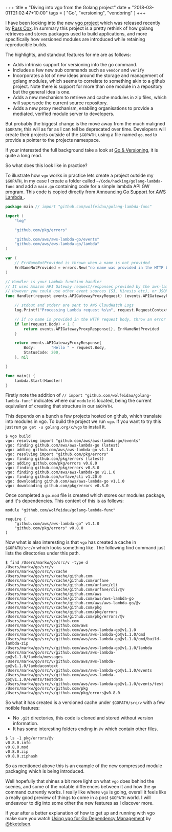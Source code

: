 +++
title = "Diving into vgo from the Golang project"
date = "2018-03-01T21:02:47+10:00"
tags = [ "Go", "versioning", "vendoring" ]
+++

I have been looking into the new [vgo project](https://github.com/golang/vgo) which was released recently by [Russ Cox](https://twitter.com/_rsc). In summary this project is a pretty rethink of how golang retrieves and stores packages used to build applications, and more specifically how versioned modules are introduced while retaining reproducible builds.

The highlights, and standout features for me are as follows:

* Adds intrinsic support for versioning into the go command.
* Includes a few new sub commands such as `vendor` and `verify`
* Incorporates a lot of new ideas around the storage and management of golang modules, which seems to correlate to something akin to a github project. Note there is support for more than one module in a repository but the general idea is one.
* Adds a new mechanism to retrieve and cache modules in zip files, which will supersede the current source repository.
* Adds a new proxy mechanism, enabling organisations to provide a mediated, verified module server to developers.

But probably the biggest change is the move away from the much maligned `$GOPATH`, this will as far as I can tell be deprecated over time. Developers will create their projects outside of the `$GOPATH`, using a file named `go.mod` to provide a pointer to the projects namespace.

If your interested the full background take a look at [Go & Versioning](https://research.swtch.com/vgo), it is quite a long read.

So what does this look like in practice?

To illustrate how `vgo` works in practice lets create a project outside my `$GOPATH`, in my case I create a folder called `~/Code/hacking/golang-lambda-func` and add a `main.go` containing code for a simple lambda API GW program. This code is copied directly from [Announcing Go Support for AWS Lambda
](https://aws.amazon.com/blogs/compute/announcing-go-support-for-aws-lambda/).

```go
package main // import "github.com/wolfeidau/golang-lambda-func"

import (
	"log"

	"github.com/pkg/errors"

	"github.com/aws/aws-lambda-go/events"
	"github.com/aws/aws-lambda-go/lambda"
)

var (
	// ErrNameNotProvided is thrown when a name is not provided
	ErrNameNotProvided = errors.New("no name was provided in the HTTP body")
)

// Handler is your Lambda function handler
// It uses Amazon API Gateway request/responses provided by the aws-lambda-go/events package,
// However you could use other event sources (S3, Kinesis etc), or JSON-decoded primitive types such as 'string'.
func Handler(request events.APIGatewayProxyRequest) (events.APIGatewayProxyResponse, error) {

	// stdout and stderr are sent to AWS CloudWatch Logs
	log.Printf("Processing Lambda request %s\n", request.RequestContext.RequestID)

	// If no name is provided in the HTTP request body, throw an error
	if len(request.Body) < 1 {
		return events.APIGatewayProxyResponse{}, ErrNameNotProvided
	}

	return events.APIGatewayProxyResponse{
		Body:       "Hello " + request.Body,
		StatusCode: 200,
	}, nil

}

func main() {
	lambda.Start(Handler)
}
```

Firstly note the addition of `// import "github.com/wolfeidau/golang-lambda-func"` indicates where our `module` is located, being the current equivalent of creating that structure in our `$GOPATH`.

This depends on a bunch a few projects hosted on github, which translate into modules in vgo. To build the project we run `vgo`. If you want to try this just run `go get -u golang.org/x/vgo` to install it.

```
$ vgo build
vgo: resolving import "github.com/aws/aws-lambda-go/events"
vgo: finding github.com/aws/aws-lambda-go (latest)
vgo: adding github.com/aws/aws-lambda-go v1.1.0
vgo: resolving import "github.com/pkg/errors"
vgo: finding github.com/pkg/errors (latest)
vgo: adding github.com/pkg/errors v0.8.0
vgo: finding github.com/pkg/errors v0.8.0
vgo: finding github.com/aws/aws-lambda-go v1.1.0
vgo: finding github.com/urfave/cli v1.20.0
vgo: downloading github.com/aws/aws-lambda-go v1.1.0
vgo: downloading github.com/pkg/errors v0.8.0
```

Once completed a `go.mod` file is created which stores our modules package, and it's dependencies. This content of this is as follows:

```
module "github.com/wolfeidau/golang-lambda-func"

require (
	"github.com/aws/aws-lambda-go" v1.1.0
	"github.com/pkg/errors" v0.8.0
)
```

Now what is also interesting is that `vgo` has created a cache in `$GOPATH/src/v` which looks something like. The following find command just lists the directories under this path.

```
$ find /Users/markw/go/src/v -type d
/Users/markw/go/src/v
/Users/markw/go/src/v/cache
/Users/markw/go/src/v/cache/github.com
/Users/markw/go/src/v/cache/github.com/urfave
/Users/markw/go/src/v/cache/github.com/urfave/cli
/Users/markw/go/src/v/cache/github.com/urfave/cli/@v
/Users/markw/go/src/v/cache/github.com/aws
/Users/markw/go/src/v/cache/github.com/aws/aws-lambda-go
/Users/markw/go/src/v/cache/github.com/aws/aws-lambda-go/@v
/Users/markw/go/src/v/cache/github.com/pkg
/Users/markw/go/src/v/cache/github.com/pkg/errors
/Users/markw/go/src/v/cache/github.com/pkg/errors/@v
/Users/markw/go/src/v/github.com
/Users/markw/go/src/v/github.com/aws
/Users/markw/go/src/v/github.com/aws/aws-lambda-go@v1.1.0
/Users/markw/go/src/v/github.com/aws/aws-lambda-go@v1.1.0/cmd
/Users/markw/go/src/v/github.com/aws/aws-lambda-go@v1.1.0/cmd/build-lambda-zip
/Users/markw/go/src/v/github.com/aws/aws-lambda-go@v1.1.0/lambda
/Users/markw/go/src/v/github.com/aws/aws-lambda-go@v1.1.0/lambda/messages
/Users/markw/go/src/v/github.com/aws/aws-lambda-go@v1.1.0/lambdacontext
/Users/markw/go/src/v/github.com/aws/aws-lambda-go@v1.1.0/events
/Users/markw/go/src/v/github.com/aws/aws-lambda-go@v1.1.0/events/testdata
/Users/markw/go/src/v/github.com/aws/aws-lambda-go@v1.1.0/events/test
/Users/markw/go/src/v/github.com/pkg
/Users/markw/go/src/v/github.com/pkg/errors@v0.8.0
```

So what it has created is a versioned cache under `$GOPATH/src/v` with a few notible features:

* No `.git` directories, this code is cloned and stored without version information.
* It has some interesting folders ending in `@v` which contain other files.

```
$ ls -1 pkg/errors/@v
v0.8.0.info
v0.8.0.mod
v0.8.0.zip
v0.8.0.ziphash
```

So as mentioned above this is an example of the new compressed module packaging which is being introduced.

Well hopefully that shines a bit more light on what `vgo` does behind the scenes, and some of the notable differences between it and how the `go` command currently works. I really like where `vgo` is going, overall it feels like a really good preview of things to come in a post `$GOPATH` world. I will endeavour to dig into some other the new features as I discover more.

If your after a better explanation of how to get up and running with vgo make sure you watch [Using vgo for Go Dependency Management](https://www.gophersnacks.com/programs/using-vgo-for-go-dependency-management) by [@bketelsen](https://twitter.com/bketelsen).